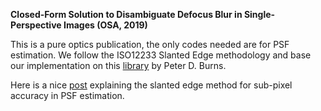 **Closed-Form Solution to Disambiguate Defocus Blur in Single-Perspective Images (OSA, 2019)**

This is a pure optics publication, the only codes needed are for PSF estimation. We follow the ISO12233 Slanted Edge methodology and base our implementation on this [library](http://losburns.com/imaging/software/SFRedge/sfrmat3_post/index.html) by Peter D. Burns.

Here is a nice [post](https://www.strollswithmydog.com/the-slanted-edge-method/) explaining the slanted edge method for sub-pixel accuracy in PSF estimation.
